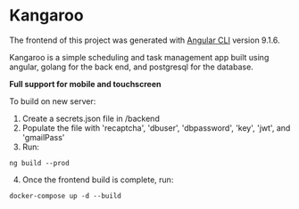 # Kangaroo
 
The frontend of this project was generated with [Angular CLI](https://github.com/angular/angular-cli) version 9.1.6.

Kangaroo is a simple scheduling and task management app built using angular, golang for the back end, and postgresql for the database.

**Full support for mobile and touchscreen**

To build on new server:

1. Create a secrets.json file in /backend
2. Populate the file with 'recaptcha', 'dbuser', 'dbpassword', 'key', 'jwt', and 'gmailPass'
3. Run:
```
ng build --prod
```
4. Once the frontend build is complete, run:
```
docker-compose up -d --build
```
